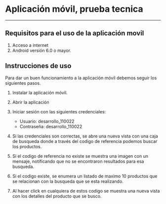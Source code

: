 # Aplicación móvil, prueba tecnica
***

## Requisitos para el uso de la aplicación movil

1. Acceso a internet
2. Android versión 6.0 o mayor.

## Instrucciones de uso


Para dar un buen funcionamiento a la aplicación móvil
debemos seguir los siguientes pasos.

1. Instalar la aplicación móvil.
2. Abrir la aplicación
3. Iniciar sesión con las siguientes credenciales:
	* Usuario: desarrollo_110022
	* Contraseña: desarrollo_110022
4. Si las credenciales son correctas, se abre una nueva vista con una caja de busqueda donde a través del codigo de referencia podemos buscar los productos.

5. Si el codigo de referencia no existe se muestra una imagen con un mensaje, notificando que no se encontraron resultados para esa busqueda.

6. Si el codigo existe, se enumera un listado de maximo 10 productos que se relacionan con la busqueda que se esta realizando.

7. Al hacer click en cualquiera de estos codigo se muestra una nueva vista con los detalles del producto que se busco.